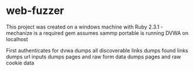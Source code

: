 # web-fuzzer
This project was created on a windows machine with Ruby 2.3.1 - mechanize is a required gem
assumes xammp portable is running DVWA on localhost

First authenticates for dvwa
dumps all discoverable links
dumps found links
dumps url inputs
dumps pages and raw form data
dumps pages and raw cookie data
